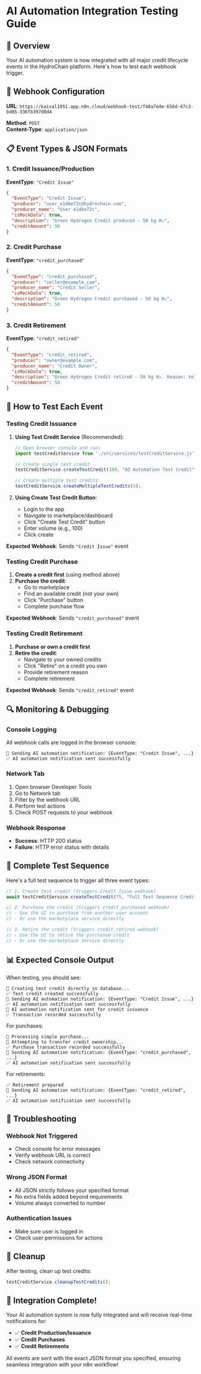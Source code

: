 # AI Automation Integration Testing Guide

## 🤖 Overview

Your AI automation system is now integrated with all major credit lifecycle events in the HydroChain platform. Here's how to test each webhook trigger.

## 🔗 Webhook Configuration

**URL**: `https://kaival1051.app.n8n.cloud/webhook-test/f48a7ede-656d-47c3-bd05-336fb397d0d4`

**Method**: `POST`  
**Content-Type**: `application/json`

## 📋 Event Types & JSON Formats

### 1. Credit Issuance/Production
**EventType**: `"Credit Issue"`

```json
{
  "EventType": "Credit Issue",
  "producer": "user_e1d6e72c@hydrochain.com",
  "producer_name": "User e1d6e72c",
  "isMockData": true,
  "description": "Green Hydrogen Credit produced - 50 kg H₂",
  "creditAmount": 50
}
```

### 2. Credit Purchase
**EventType**: `"credit_purchased"`

```json
{
  "EventType": "credit_purchased", 
  "producer": "seller@example.com",
  "producer_name": "Credit Seller",
  "isMockData": true,
  "description": "Green Hydrogen Credit purchased - 50 kg H₂",
  "creditAmount": 50
}
```

### 3. Credit Retirement
**EventType**: `"credit_retired"`

```json
{
  "EventType": "credit_retired",
  "producer": "owner@example.com", 
  "producer_name": "Credit Owner",
  "isMockData": true,
  "description": "Green Hydrogen Credit retired - 50 kg H₂. Reason: Voluntary retirement",
  "creditAmount": 50
}
```

## 🧪 How to Test Each Event

### Testing Credit Issuance

1. **Using Test Credit Service** (Recommended):
   ```javascript
   // Open browser console and run:
   import testCreditService from './src/services/testCreditService.js';
   
   // Create single test credit
   testCreditService.createTestCredit(100, "AI Automation Test Credit");
   
   // Create multiple test credits
   testCreditService.createMultipleTestCredits(3);
   ```

2. **Using Create Test Credit Button**:
   - Login to the app
   - Navigate to marketplace/dashboard
   - Click "Create Test Credit" button
   - Enter volume (e.g., 100)
   - Click create

**Expected Webhook**: Sends `"Credit Issue"` event

### Testing Credit Purchase

1. **Create a credit first** (using method above)
2. **Purchase the credit**:
   - Go to marketplace
   - Find an available credit (not your own)
   - Click "Purchase" button
   - Complete purchase flow

**Expected Webhook**: Sends `"credit_purchased"` event

### Testing Credit Retirement

1. **Purchase or own a credit first**
2. **Retire the credit**:
   - Navigate to your owned credits
   - Click "Retire" on a credit you own
   - Provide retirement reason
   - Complete retirement

**Expected Webhook**: Sends `"credit_retired"` event

## 🔍 Monitoring & Debugging

### Console Logging
All webhook calls are logged in the browser console:
```
🤖 Sending AI automation notification: {EventType: "Credit Issue", ...}
✅ AI automation notification sent successfully
```

### Network Tab
1. Open browser Developer Tools
2. Go to Network tab
3. Filter by the webhook URL
4. Perform test actions
5. Check POST requests to your webhook

### Webhook Response
- **Success**: HTTP 200 status
- **Failure**: HTTP error status with details

## 🎯 Complete Test Sequence

Here's a full test sequence to trigger all three event types:

```javascript
// 1. Create test credit (triggers Credit Issue webhook)
await testCreditService.createTestCredit(75, "Full Test Sequence Credit");

// 2. Purchase the credit (triggers credit_purchased webhook)
// - Use the UI to purchase from another user account
// - Or use the marketplace service directly

// 3. Retire the credit (triggers credit_retired webhook)
// - Use the UI to retire the purchased credit
// - Or use the marketplace service directly
```

## 📊 Expected Console Output

When testing, you should see:

```
🔧 Creating test credit directly in database...
✅ Test credit created successfully
🤖 Sending AI automation notification: {EventType: "Credit Issue", ...}
✅ AI automation notification sent successfully
🤖 AI automation notification sent for credit issuance
✅ Transaction recorded successfully
```

For purchases:
```
🛒 Processing simple purchase...
🔄 Attempting to transfer credit ownership...
✅ Purchase transaction recorded successfully
🤖 Sending AI automation notification: {EventType: "credit_purchased", ...}
✅ AI automation notification sent successfully
```

For retirements:
```
✅ Retirement prepared
🤖 Sending AI automation notification: {EventType: "credit_retired", ...}
✅ AI automation notification sent successfully
```

## 🚨 Troubleshooting

### Webhook Not Triggered
- Check console for error messages
- Verify webhook URL is correct
- Check network connectivity

### Wrong JSON Format
- All JSON strictly follows your specified format
- No extra fields added beyond requirements
- Volume always converted to number

### Authentication Issues
- Make sure user is logged in
- Check user permissions for actions

## 🔧 Cleanup

After testing, clean up test credits:
```javascript
testCreditService.cleanupTestCredits();
```

## 🎉 Integration Complete!

Your AI automation system is now fully integrated and will receive real-time notifications for:
- ✅ **Credit Production/Issuance** 
- ✅ **Credit Purchases**
- ✅ **Credit Retirements**

All events are sent with the exact JSON format you specified, ensuring seamless integration with your n8n workflow!
